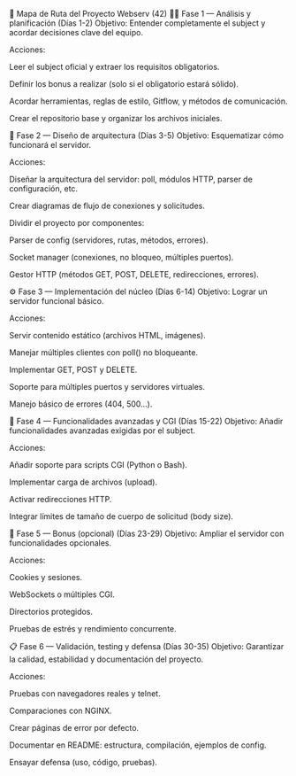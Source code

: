 🧭 Mapa de Ruta del Proyecto Webserv (42)
🧑‍💻 Fase 1 — Análisis y planificación (Días 1-2)
Objetivo: Entender completamente el subject y acordar decisiones clave del equipo.

Acciones:

Leer el subject oficial y extraer los requisitos obligatorios.

Definir los bonus a realizar (solo si el obligatorio estará sólido).

Acordar herramientas, reglas de estilo, Gitflow, y métodos de comunicación.

Crear el repositorio base y organizar los archivos iniciales.

🧱 Fase 2 — Diseño de arquitectura (Días 3-5)
Objetivo: Esquematizar cómo funcionará el servidor.

Acciones:

Diseñar la arquitectura del servidor: poll, módulos HTTP, parser de configuración, etc.

Crear diagramas de flujo de conexiones y solicitudes.

Dividir el proyecto por componentes:

Parser de config (servidores, rutas, métodos, errores).

Socket manager (conexiones, no bloqueo, múltiples puertos).

Gestor HTTP (métodos GET, POST, DELETE, redirecciones, errores).

⚙️ Fase 3 — Implementación del núcleo (Días 6-14)
Objetivo: Lograr un servidor funcional básico.

Acciones:

Servir contenido estático (archivos HTML, imágenes).

Manejar múltiples clientes con poll() no bloqueante.

Implementar GET, POST y DELETE.

Soporte para múltiples puertos y servidores virtuales.

Manejo básico de errores (404, 500...).

🧪 Fase 4 — Funcionalidades avanzadas y CGI (Días 15-22)
Objetivo: Añadir funcionalidades avanzadas exigidas por el subject.

Acciones:

Añadir soporte para scripts CGI (Python o Bash).

Implementar carga de archivos (upload).

Activar redirecciones HTTP.

Integrar límites de tamaño de cuerpo de solicitud (body size).

🚀 Fase 5 — Bonus (opcional) (Días 23-29)
Objetivo: Ampliar el servidor con funcionalidades opcionales.

Acciones:

Cookies y sesiones.

WebSockets o múltiples CGI.

Directorios protegidos.

Pruebas de estrés y rendimiento concurrente.

📋 Fase 6 — Validación, testing y defensa (Días 30-35)
Objetivo: Garantizar la calidad, estabilidad y documentación del proyecto.

Acciones:

Pruebas con navegadores reales y telnet.

Comparaciones con NGINX.

Crear páginas de error por defecto.

Documentar en README: estructura, compilación, ejemplos de config.

Ensayar defensa (uso, código, pruebas).